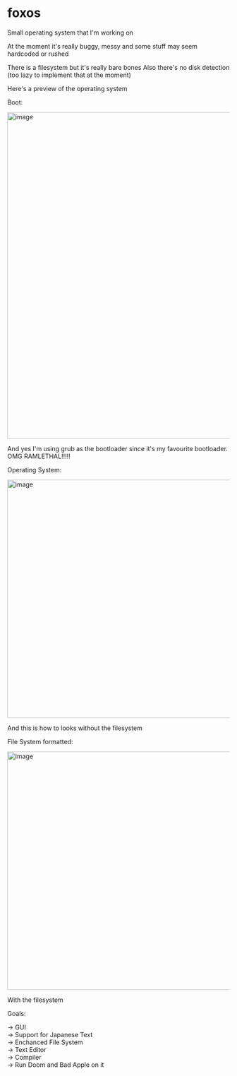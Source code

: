 # foxos

Small operating system that I'm working on

At the moment it's really buggy, messy and some stuff may seem hardcoded or rushed

There is a filesystem but it's really bare bones
Also there's no disk detection (too lazy to implement that at the moment)

Here's a preview of the operating system

Boot:

<img width="912" height="740" alt="image" src="https://github.com/user-attachments/assets/545bc951-a74f-4f70-9b13-2db749d993cc" />

And yes I'm using grub as the bootloader since it's my favourite bootloader. OMG RAMLETHAL!!!!!

Operating System:

<img width="832" height="540" alt="image" src="https://github.com/user-attachments/assets/669c73a1-49e8-40d2-b773-86e6d1955d6b" />

And this is how to looks without the filesystem

File System formatted:

<img width="832" height="540" alt="image" src="https://github.com/user-attachments/assets/1c8f0529-8e79-4567-bb6b-e7ae63cf993d" />

With the filesystem 



Goals:

-> GUI <BR>
-> Support for Japanese Text <BR>
-> Enchanced File System <BR> 
-> Text Editor <BR>
-> Compiler <BR>
-> Run Doom and Bad Apple on it <BR>
